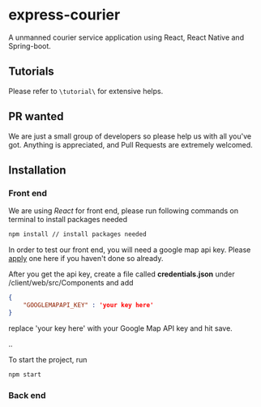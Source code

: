 # express-courier

A unmanned courier service application using React, React Native and Spring-boot.

## Tutorials

Please refer to `\tutorial\` for extensive helps.

## PR wanted

We are just a small group of developers so please help us with all you've got. Anything is appreciated, and Pull Requests are extremely welcomed.

## Installation

### Front end

We are using *React* for front end, please run following commands on terminal to install packages needed

```bash
npm install // install packages needed
```

In order to test our front end, you will need a google map api key. Please [apply](https://developers.google.com/maps/documentation/javascript/get-api-key) one here if you haven't done so already.

After you get the api key, create a file called **credentials.json** under /client/web/src/Components and add

```json
{
    "GOOGLEMAPAPI_KEY" : 'your key here'
}
```

replace 'your key here' with your Google Map API key and hit save.

..

To start the project, run

```bash
npm start
```

### Back end
